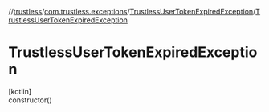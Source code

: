 //[trustless](../../../index.md)/[com.trustless.exceptions](../index.md)/[TrustlessUserTokenExpiredException](index.md)/[TrustlessUserTokenExpiredException](-trustless-user-token-expired-exception.md)

# TrustlessUserTokenExpiredException

[kotlin]\
constructor()
